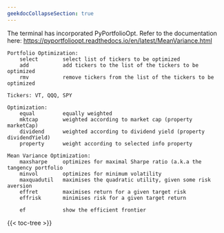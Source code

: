 ```yaml
---
geekdocCollapseSection: true
---
```


The terminal has incorporated PyPortfolioOpt. Refer to the documentation here: https://pyportfolioopt.readthedocs.io/en/latest/MeanVariance.html

```text
Portfolio Optimization:
    select        select list of tickers to be optimized
    add           add tickers to the list of the tickers to be optimized
    rmv           remove tickers from the list of the tickers to be optimized

Tickers: VT, QQQ, SPY

Optimization:
    equal         equally weighted
    mktcap        weighted according to market cap (property marketCap)
    dividend      weighted according to dividend yield (property dividendYield)
    property      weight according to selected info property

Mean Variance Optimization:
    maxsharpe     optimizes for maximal Sharpe ratio (a.k.a the tangency portfolio
    minvol        optimizes for minimum volatility
    maxquadutil   maximises the quadratic utility, given some risk aversion
    effret        maximises return for a given target risk
    effrisk       minimises risk for a given target return

    ef            show the efficient frontier
```

{{< toc-tree >}}